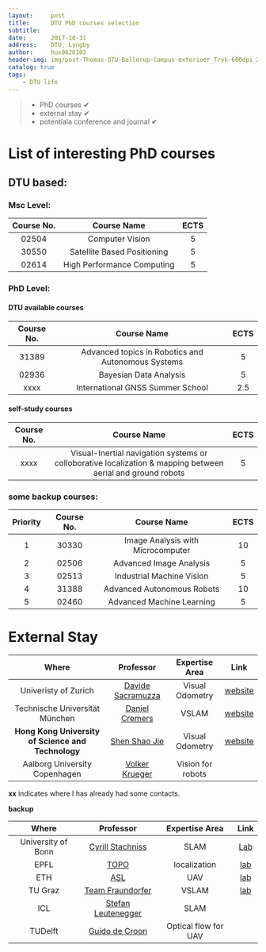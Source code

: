 ```yaml
---
layout:     post
title:      DTU PhD courses selection
subtitle:   
date:       2017-10-31
address:    DTU, Lyngby
author:     hux0620303
header-img: img/post-Thomas-DTU-Ballerup-Campus-exterioer_Tryk-600dpi_28.jpg
catalog: true
tags:
    - DTU life
---
```


> * PhD courses ✔︎
> * external stay ✔︎
> * potentiala conference and journal   ✔︎

# List of interesting PhD courses
## DTU based:
### Msc Level:

| Course No. |         Course Name         | ECTS |
| :--------: | :-------------------------: | :--: |
|   02504    |       Computer Vision       |  5   |
|   30550    | Satellite Based Positioning |  5   |
|   02614    | High Performance Computing  |  5   |

### PhD Level:
#### DTU available courses
| Course No. |               Course Name                | ECTS |
| :--------: | :--------------------------------------: | :--: |
|   31389    | Advanced topics in Robotics and Autonomous Systems |  5   |
|   02936    |          Bayesian Data Analysis          |  5   |
|    xxxx    |     International GNSS Summer School     | 2.5  |

#### self-study courses
| Course No. |               Course Name                | ECTS |
| :--------: | :--------------------------------------: | :--: |
|    xxxx    | Visual-Inertial navigation systems or colloborative localization & mapping between aerial and ground robots |  5   |

### some backup courses:

| Priority | Course No. |            Course Name            | ECTS |
| :------: | :--------: | :-------------------------------: | :--: |
|    1     |   30330    | Image Analysis with Microcomputer |  10  |
|    2     |   02506    |      Advanced Image Analysis      |  5   |
|    3     |   02513    |     Industrial Machine Vision     |  5   |
|    4     |   31388    |    Advanced Autonomous Robots     |  10  |
|    5     |   02460    |     Advanced Machine Learning     |  5   |

# External Stay

|                  Where                   |                Professor                 |  Expertise Area   |                   Link                   |
| :--------------------------------------: | :--------------------------------------: | :---------------: | :--------------------------------------: |
|           Univeristy of Zurich           | [Davide Sacramuzza](http://rpg.ifi.uzh.ch/people_scaramuzza.html) |  Visual Odometry  | [website](http://rpg.ifi.uzh.ch/people_scaramuzza.html) |
|      Technische Universität München      | [Daniel Cremers](https://vision.in.tum.de/members/cremers) |       VSLAM       | [website](https://vision.in.tum.de/members/cremers) |
| **Hong Kong University of Science and Technology** | [Shen Shao Jie](http://uav.ust.hk/group/) |  Visual Odometry  |   [website](http://uav.ust.hk/group/)    |
|      Aalborg University Copenhagen       |  [Volker Krueger](http://rvmi.aau.dk/)   | Vision for robots |                                          |

**xx** indicates where I has already had some contacts.

**backup**  

|       Where        |                Professor                 |    Expertise Area    |                   Link                   |
| :----------------: | :--------------------------------------: | :------------------: | :--------------------------------------: |
| University of Bonn | [Cyrill Stachniss](http://www.ipb.uni-bonn.de/people/cyrill-stachniss/) |         SLAM         | [Lab](http://www.ipb.uni-bonn.de/people/cyrill-stachniss/) |
|        EPFL        |       [TOPO](http://topo.epfl.ch/)       |     localization     |       [lab](http://topo.epfl.ch/)        |
|        ETH         |      [ASL](http://www.asl.ethz.ch/)      |         UAV          |      [lab](http://www.asl.ethz.ch/)      |
|      TU Graz       | [Team Fraundorfer](https://www.tugraz.at/institute/icg/research/team-fraundorfer/) |        VSLAM         | [lab](https://www.tugraz.at/institute/icg/research/team-fraundorfer/) |
|        ICL         | [Stefan Leutenegger](http://www.imperial.ac.uk/people/s.leutenegger) |         SLAM         |                                          |
|      TUDelft       | [Guido de Croon](http://mavlab.tudelft.nl/staff/) | Optical flow for UAV |                                          |



